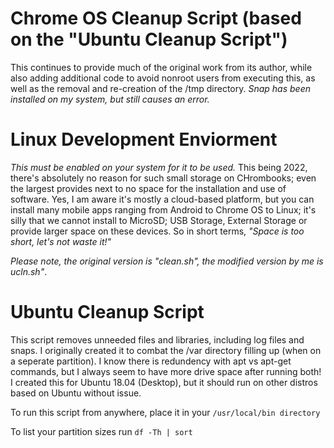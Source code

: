 # Chrome OS Cleanup Script (based on the "Ubuntu Cleanup Script")
This continues to provide much of the original work from its author, while also adding additional code to avoid nonroot users from executing this, as well as the removal and re-creation of the /tmp directory. *Snap has been installed on my system, but still causes an error.*

# Linux Development Enviorment
*This must be enabled on your system for it to be used.* This being 2022, there's absolutely no reason for such small storage on CHrombooks; even the largest provides next to no space for the installation and use of software. Yes, I am aware it's mostly a cloud-based platform, but you can install many mobile apps ranging from Android to Chrome OS to Linux; it's silly that we cannot install to MicroSD; USB Storage, External Storage or provide larger space on these devices. So in short terms, *"Space is too short, let's not waste it!"*

*Please note, the original version is "clean.sh", the modified version by me is ucln.sh"*.

# Ubuntu Cleanup Script
This script removes unneeded files and libraries, including log files and snaps. I originally created it to combat the /var directory filling up (when on a seperate partition). I know there is redundency with apt vs apt-get commands, but I always seem to have more drive space after running both!  I created this for Ubuntu 18.04 (Desktop), but it should run on other distros based on Ubuntu without issue.

To run this script from anywhere, place it in your `/usr/local/bin directory`

To list your partition sizes run `df -Th | sort`
